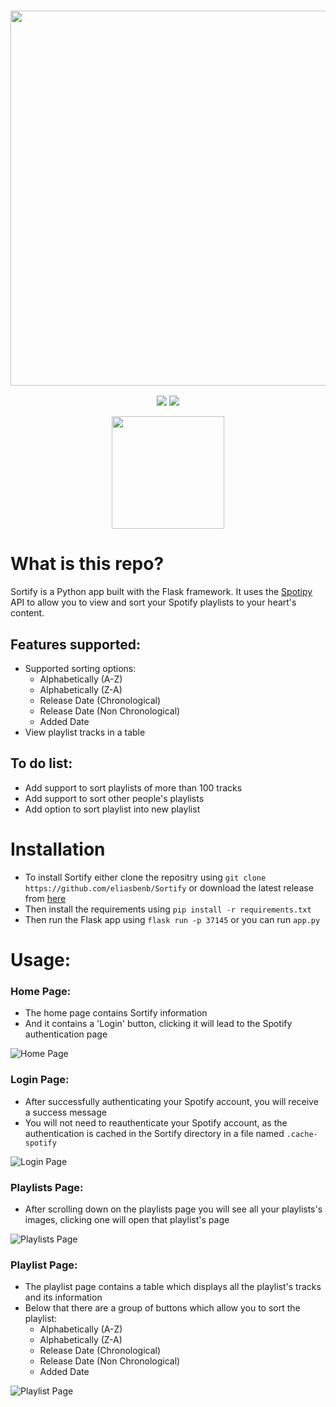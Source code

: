 <a href="#"><h3 align="center"><img src="https://i.ibb.co/V9xTH3D/Sortify-Header.png" width="600px"></h3></a>
<p align="center">
  <a href="https://github.com/eliasbenb/Sortify/releases"><img src="https://img.shields.io/github/downloads/eliasbenb/Sortify/total?color=%231DB954&style=for-the-badge"></a>
  <a href="https://github.com/eliasbenb/Sortify/releases/latest"><img src="https://img.shields.io/github/v/release/eliasbenb/Sortify?color=%231DB954&style=for-the-badge"></a>
</p>
<p align="center">
  <a href="https://eliasbenb.github.io"><img src="https://i.ibb.co/6mG3jFz/Produced-by-eliasbenb.png" width="180"></a>
</p>

# What is this repo?
Sortify is a Python app built with the Flask framework. It uses the [Spotipy](https://github.com/plamere/spotipy) API to allow you to view and sort your Spotify playlists to your heart's content.


## Features supported:
- Supported sorting options:
	- Alphabetically (A-Z)
	- Alphabetically (Z-A)
	- Release Date (Chronological)
	- Release Date (Non Chronological)
	- Added Date
- View playlist tracks in a table

## To do list:
- Add support to sort playlists of more than 100 tracks
- Add support to sort other people's playlists
- Add option to sort playlist into new playlist

# Installation
- To install Sortify either clone the repositry using `git clone https://github.com/eliasbenb/Sortify` or download the latest release from [here](https://github.com/eliasbenb/Sortify/releases)
- Then install the requirements using `pip install -r requirements.txt`
- Then run the Flask app using `flask run -p 37145` or you can run `app.py`

# Usage:
### Home Page:
- The home page contains Sortify information
- And it contains a 'Login' button, clicking it will lead to the Spotify authentication page

![Home Page](https://user-images.githubusercontent.com/54410649/80301627-28692b00-87b6-11ea-9297-b235a9cc7f61.PNG)
### Login Page:
- After successfully authenticating your Spotify account, you will receive a success message
- You will not need to reauthenticate your Spotify account, as the authentication is cached in the Sortify directory in a file named `.cache-spotify`

![Login Page](https://user-images.githubusercontent.com/54410649/80301630-299a5800-87b6-11ea-871c-26563b8a16b1.PNG)
### Playlists Page:
- After scrolling down on the playlists page you will see all your playlists's images, clicking one will open that playlist's page

![Playlists Page](https://user-images.githubusercontent.com/54410649/80301631-2a32ee80-87b6-11ea-8286-5bfed445dfef.PNG)
### Playlist Page:
- The playlist page contains a table which displays all the playlist's tracks and its information
- Below that there are a group of buttons which allow you to sort the playlist:
	- Alphabetically (A-Z)
	- Alphabetically (Z-A)
	- Release Date (Chronological)
	- Release Date (Non Chronological)
	- Added Date

![Playlist Page](https://user-images.githubusercontent.com/54410649/80301632-2acb8500-87b6-11ea-8b8b-d286767000c1.PNG)